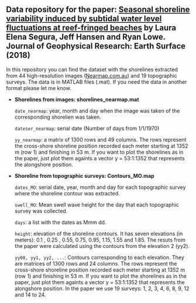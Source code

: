 ## Data repository for the paper: [Seasonal shoreline variability induced by subtidal water level fluctuations at reef-fringed beaches](http://onlinelibrary.wiley.com/doi/10.1002/2017JF004385/full) by Laura Elena Segura, Jeff Hansen and Ryan Lowe. Journal of Geophysical Research: Earth Surface (2018)

In this repository you can find the dataset with the shorelines extracted from 44 high-resolution images ([Nearmap.com.au](http://nearmap.com.au)) and 19 topographic surveys.
The data is in MATLAB files (.mat). If you need the data in another format please let me know.

* **Shorelines from images: shorelines_nearmap.mat**

   `date_nearmap`: year, month and day when the image was taken of the corresponding shorelien was taken.
   
   `dateser_nearmap`: serial date (Number of days from 1/1/1970)
   
   `yy_nearmap`: a matrix of 1300 rows and 49 columns. The rows represent the cross-shore shoreline position recorded each meter starting    at 1352 m (row 1) and finishing in 53 m. If you want to plot the shorelines as in the paper, just plot them againts a  vector 
   y = 53:1:1352 that represents the alongshore position.

* **Shoreline from topographic surveys: Contours_MO.map** 

  `dates_MO`: serial date, year, month and day for each topographic survey where the shoreline contour was extracted.
  
  `swell_MO`: Mean swell wave height for the day that each topographic survey was collected.
  
  `days`: a list with the dates as Mmm dd.
  
  `height`: elevation of the shoreline contours. It has seven elevations (in meters): 0.1 , 0.25 , 0.55, 0.75, 0.95, 1.15, 1.55 and 1.85.    The resuts from the paper were calculated using the contours from the elevation 2 (yy2).
  
  `yy00, yy1, yy2, ...`: Contours corresponding to each elevation. They are matrices of 1300 rows and 24 columns. The rows represent the      cross-shore shoreline position recorded each meter starting at 1352 m (row 1) and finishing in 53 m. If you want to plot the              shorelines as in the paper, just plot them againts a  vector y = 53:1:1352 that represents the alongshore position. In the paper we        use 19 surveys: 1, 2, 3, 4, 6, 8, 9, 12 and 14 to 24.
